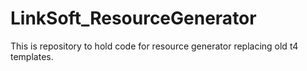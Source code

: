 # LinkSoft_ResourceGenerator
This is repository to hold code for resource generator replacing old t4 templates.
